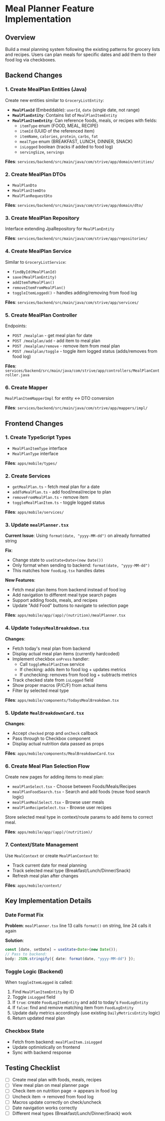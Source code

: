 # Meal Planner Feature Implementation

## Overview

Build a meal planning system following the existing patterns for grocery lists and recipes. Users can plan meals for specific dates and add them to their food log via checkboxes.

## Backend Changes

### 1. Create MealPlan Entities (Java)

Create new entities similar to `GroceryListEntity`:

- **`MealPlanId`** (Embeddable): `userId`, `date` (single date, not range)
- **`MealPlanEntity`**: Contains list of `MealPlanItemEntity`
- **`MealPlanItemEntity`**: Can reference foods, meals, or recipes with fields:
  - `itemType` enum (FOOD, MEAL, RECIPE)
  - `itemId` (UUID of the referenced item)
  - `itemName`, `calories`, `protein`, `carbs`, `fat`
  - `mealType` enum (BREAKFAST, LUNCH, DINNER, SNACK)
  - `isLogged` boolean (tracks if added to food log)
  - `servingSize`, `servings`

**Files**: `services/backend/src/main/java/com/strive/app/domain/entities/`

### 2. Create MealPlan DTOs

- `MealPlanDto`
- `MealPlanItemDto`
- `MealPlanRequestDto`

**Files**: `services/backend/src/main/java/com/strive/app/domain/dto/`

### 3. Create MealPlan Repository

Interface extending JpaRepository for `MealPlanEntity`

**Files**: `services/backend/src/main/java/com/strive/app/repositories/`

### 4. Create MealPlan Service

Similar to `GroceryListService`:

- `findById(MealPlanId)`
- `save(MealPlanEntity)`
- `addItemToMealPlan()`
- `removeItemFromMealPlan()`
- `toggleItemLogged()` - handles adding/removing from food log

**Files**: `services/backend/src/main/java/com/strive/app/services/`

### 5. Create MealPlan Controller

Endpoints:

- `POST /mealplan` - get meal plan for date
- `POST /mealplan/add` - add item to meal plan
- `POST /mealplan/remove` - remove item from meal plan
- `POST /mealplan/toggle` - toggle item logged status (adds/removes from food log)

**Files**: `services/backend/src/main/java/com/strive/app/controllers/MealPlanController.java`

### 6. Create Mapper

`MealPlanItemMapperImpl` for entity <-> DTO conversion

**Files**: `services/backend/src/main/java/com/strive/app/mappers/impl/`

## Frontend Changes

### 1. Create TypeScript Types

- `MealPlanItemType` interface
- `MealPlanType` interface

**Files**: `apps/mobile/types/`

### 2. Create Services

- `getMealPlan.ts` - fetch meal plan for a date
- `addToMealPlan.ts` - add food/meal/recipe to plan
- `removeFromMealPlan.ts` - remove item
- `toggleMealPlanItem.ts` - toggle logged status

**Files**: `apps/mobile/services/`

### 3. Update `mealPlanner.tsx`

**Current Issue**: Using `format(date, "yyyy-MM-dd")` on already formatted string

**Fix**:

- Change state to `useState<Date>(new Date())`
- Only format when sending to backend: `format(date, "yyyy-MM-dd")`
- This matches how `foodLog.tsx` handles dates

**New Features**:

- Fetch meal plan items from backend instead of food log
- Add navigation to different meal type search pages
- Support adding foods, meals, and recipes
- Update "Add Food" buttons to navigate to selection page

**Files**: `apps/mobile/app/(app)/(nutrition)/mealPlanner.tsx`

### 4. Update `TodaysMealBreakdown.tsx`

**Changes**:

- Fetch today's meal plan from backend
- Display actual meal plan items (currently hardcoded)
- Implement checkbox `onPress` handler:
  - Call `toggleMealPlanItem` service
  - If checking: adds item to food log + updates metrics
  - If unchecking: removes from food log + subtracts metrics
- Track checked state from `isLogged` field
- Show proper macros (P/C/F) from actual items
- Filter by selected meal type

**Files**: `apps/mobile/components/TodaysMealBreakdown.tsx`

### 5. Update `MealBreakdownCard.tsx`

**Changes**:

- Accept `checked` prop and `onCheck` callback
- Pass through to Checkbox component
- Display actual nutrition data passed as props

**Files**: `apps/mobile/components/MealBreakdownCard.tsx`

### 6. Create Meal Plan Selection Flow

Create new pages for adding items to meal plan:

- `mealPlanSelect.tsx` - Choose between Foods/Meals/Recipes
- `mealPlanFoodSearch.tsx` - Search and add foods (reuse food search logic)
- `mealPlanMealSelect.tsx` - Browse user meals
- `mealPlanRecipeSelect.tsx` - Browse user recipes

Store selected meal type in context/route params to add items to correct meal.

**Files**: `apps/mobile/app/(app)/(nutrition)/`

### 7. Context/State Management

Use `MealContext` or create `MealPlanContext` to:

- Track current date for meal planning
- Track selected meal type (Breakfast/Lunch/Dinner/Snack)
- Refresh meal plan after changes

**Files**: `apps/mobile/context/`

## Key Implementation Details

### Date Format Fix

**Problem**: `mealPlanner.tsx` line 13 calls `format()` on string, line 24 calls it again

**Solution**:

```typescript
const [date, setDate] = useState<Date>(new Date());
// Pass to backend:
body: JSON.stringify({ date: format(date, "yyyy-MM-dd") });
```

### Toggle Logic (Backend)

When `toggleItemLogged` is called:

1. Find `MealPlanItemEntity` by ID
2. Toggle `isLogged` field
3. If `true`: create `FoodLogItemEntity` and add to today's `FoodLogEntity`
4. If `false`: find and remove matching item from `FoodLogEntity`
5. Update daily metrics accordingly (use existing `DailyMetricsEntity` logic)
6. Return updated meal plan

### Checkbox State

- Fetch from backend: `mealPlanItem.isLogged`
- Update optimistically on frontend
- Sync with backend response

## Testing Checklist

- [ ] Create meal plan with foods, meals, recipes
- [ ] View meal plan on meal planner page
- [ ] Check item on nutrition page → appears in food log
- [ ] Uncheck item → removed from food log
- [ ] Macros update correctly on check/uncheck
- [ ] Date navigation works correctly
- [ ] Different meal types (Breakfast/Lunch/Dinner/Snack) work
